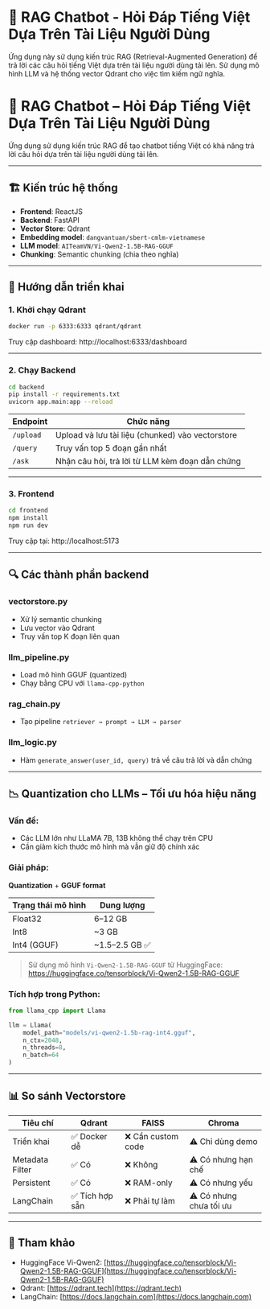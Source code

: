 # 🤖 RAG Chatbot - Hỏi Đáp Tiếng Việt Dựa Trên Tài Liệu Người Dùng

Ứng dụng này sử dụng kiến trúc RAG (Retrieval-Augmented Generation) để trả lời các câu hỏi tiếng Việt dựa trên tài liệu người dùng tải lên. Sử dụng mô hình LLM và hệ thống vector Qdrant cho việc tìm kiếm ngữ nghĩa.

# 🤖 RAG Chatbot – Hỏi Đáp Tiếng Việt Dựa Trên Tài Liệu Người Dùng

Ứng dụng sử dụng kiến trúc RAG để tạo chatbot tiếng Việt có khả năng trả lời câu hỏi dựa trên tài liệu người dùng tải lên.

---

## 🏗 Kiến trúc hệ thống

- **Frontend**: ReactJS
- **Backend**: FastAPI
- **Vector Store**: Qdrant
- **Embedding model**: `dangvantuan/sbert-cmlm-vietnamese`
- **LLM model**: `AITeamVN/Vi-Qwen2-1.5B-RAG-GGUF`
- **Chunking**: Semantic chunking (chia theo nghĩa)

---

## 🚀 Hướng dẫn triển khai

### 1. Khởi chạy Qdrant

```bash
docker run -p 6333:6333 qdrant/qdrant
```

Truy cập dashboard: http://localhost:6333/dashboard

---

### 2. Chạy Backend

```bash
cd backend
pip install -r requirements.txt
uvicorn app.main:app --reload
```

| Endpoint  | Chức năng |
|-----------|-----------|
| `/upload` | Upload và lưu tài liệu (chunked) vào vectorstore |
| `/query`  | Truy vấn top 5 đoạn gần nhất |
| `/ask`    | Nhận câu hỏi, trả lời từ LLM kèm đoạn dẫn chứng |

---

### 3. Frontend

```bash
cd frontend
npm install
npm run dev
```

Truy cập tại: http://localhost:5173

---

## 🔍 Các thành phần backend

### vectorstore.py
- Xử lý semantic chunking
- Lưu vector vào Qdrant
- Truy vấn top K đoạn liên quan

### llm_pipeline.py
- Load mô hình GGUF (quantized)
- Chạy bằng CPU với `llama-cpp-python`

### rag_chain.py
- Tạo pipeline `retriever → prompt → LLM → parser`

### llm_logic.py
- Hàm `generate_answer(user_id, query)` trả về câu trả lời và dẫn chứng

---

## 📉 Quantization cho LLMs – Tối ưu hóa hiệu năng

### Vấn đề:
- Các LLM lớn như LLaMA 7B, 13B không thể chạy trên CPU
- Cần giảm kích thước mô hình mà vẫn giữ độ chính xác

### Giải pháp:
**Quantization** + **GGUF format**

| Trạng thái mô hình | Dung lượng |
|--------------------|------------|
| Float32            | 6–12 GB    |
| Int8               | ~3 GB      |
| Int4 (GGUF)        | ~1.5–2.5 GB ✅ |

> Sử dụng mô hình `Vi-Qwen2-1.5B-RAG-GGUF` từ HuggingFace:
> https://huggingface.co/tensorblock/Vi-Qwen2-1.5B-RAG-GGUF

### Tích hợp trong Python:

```python
from llama_cpp import Llama

llm = Llama(
    model_path="models/vi-qwen2-1.5b-rag-int4.gguf",
    n_ctx=2048,
    n_threads=8,
    n_batch=64
)
```

---

## 📊 So sánh Vectorstore

| Tiêu chí        | Qdrant | FAISS | Chroma |
|----------------|--------|-------|--------|
| Triển khai      | ✅ Docker dễ | ❌ Cần custom code | ⚠️ Chỉ dùng demo |
| Metadata Filter | ✅ Có | ❌ Không | ⚠️ Có nhưng hạn chế |
| Persistent      | ✅ Có | ❌ RAM-only | ⚠️ Có nhưng yếu |
| LangChain       | ✅ Tích hợp sẵn | ❌ Phải tự làm | ⚠️ Có nhưng chưa tối ưu |

---

## 📎 Tham khảo

- HuggingFace Vi-Qwen2: [https://huggingface.co/tensorblock/Vi-Qwen2-1.5B-RAG-GGUF](https://huggingface.co/tensorblock/Vi-Qwen2-1.5B-RAG-GGUF)
- Qdrant: [https://qdrant.tech](https://qdrant.tech)
- LangChain: [https://docs.langchain.com](https://docs.langchain.com)
